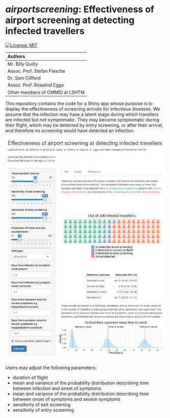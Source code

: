 # _airportscreening_: Effectiveness of airport screening at detecting infected travellers

<!-- badges: start -->
[![License: MIT](https://img.shields.io/badge/License-MIT-blue.svg)](https://opensource.org/licenses/MIT)
<!-- badges: end -->

| Authors |
| :-- |
| Mr. Billy Quilty |
| Assoc. Prof. Stefan Flasche |
| Dr. Sam Clifford |
| Assoc. Prof. Rosalind Eggo |
| Other members of CMMID at LSHTM |

<!-- https://cmmid-lshtm.shinyapps.io/traveller_screening/ -->

This repository contains the code for a Shiny app whose purpose is to display the effectiveness of screening arrivals for infectious diseases. We assume that the infection may have a latent stage during which travellers are infected but not symptomatic. They may become symptomatic during their flight, which may be detected by entry screening, or after their arrival, and therefore no screening would have detected an infection.

![Screenshot of app](inst/info/figures/app_screenshot.png)

Users may adjust the following parameters:

* duration of flight
* mean and variance of the probability distribution describing time between infection and onset of symptoms
* mean and variance of the probability distribution describing time between onset of symptoms and severe symptoms
* sensitivity of exit screening
* sensitivity of entry screening

